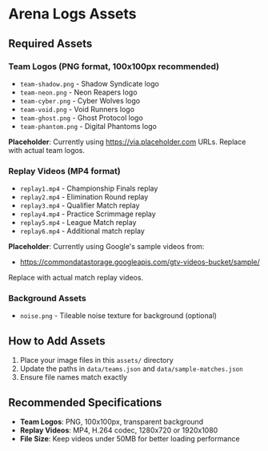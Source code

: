 # Arena Logs Assets

## Required Assets

### Team Logos (PNG format, 100x100px recommended)
- `team-shadow.png` - Shadow Syndicate logo
- `team-neon.png` - Neon Reapers logo
- `team-cyber.png` - Cyber Wolves logo
- `team-void.png` - Void Runners logo
- `team-ghost.png` - Ghost Protocol logo
- `team-phantom.png` - Digital Phantoms logo

**Placeholder**: Currently using https://via.placeholder.com URLs. Replace with actual team logos.

### Replay Videos (MP4 format)
- `replay1.mp4` - Championship Finals replay
- `replay2.mp4` - Elimination Round replay
- `replay3.mp4` - Qualifier Match replay
- `replay4.mp4` - Practice Scrimmage replay
- `replay5.mp4` - League Match replay
- `replay6.mp4` - Additional match replay

**Placeholder**: Currently using Google's sample videos from:
- https://commondatastorage.googleapis.com/gtv-videos-bucket/sample/

Replace with actual match replay videos.

### Background Assets
- `noise.png` - Tileable noise texture for background (optional)

## How to Add Assets

1. Place your image files in this `assets/` directory
2. Update the paths in `data/teams.json` and `data/sample-matches.json`
3. Ensure file names match exactly

## Recommended Specifications

- **Team Logos**: PNG, 100x100px, transparent background
- **Replay Videos**: MP4, H.264 codec, 1280x720 or 1920x1080
- **File Size**: Keep videos under 50MB for better loading performance
